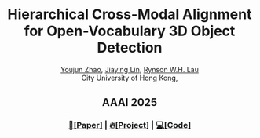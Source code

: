 
<p align="center">

  <h1 align="center">Hierarchical Cross-Modal Alignment for Open-Vocabulary 3D Object Detection</h1>
  <p align="center">
    <a href="https://youjunzhao.github.io/">Youjun Zhao</a></sup>,
    <a href="https://jiaying.link/">Jiaying Lin</a></sup>,
    <a href="https://www.cs.cityu.edu.hk/~rynson/">Rynson W.H. Lau</a></sup>
    <br>
    </sup>City University of Hong Kong, 
  </p>
  <h2 align="center">AAAI 2025</h2>
  <h3 align="center"><a href="https://arxiv.org/abs/2503.07593">📄[Paper]</a> | <a href="https://youjunzhao.github.io/HCMA/">🔥[Project]</a> | <a href="https://github.com/YoujunZhao/HCMA">💻[Code]</a>  </h3> 
  <div align="center"></div>
</p>
